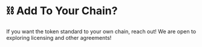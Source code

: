 # ⛓️ Add To Your Chain?

If you want the token standard to your own chain, reach out! We are open to exploring licensing and other agreements!
